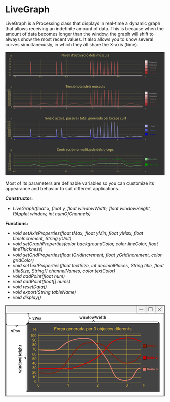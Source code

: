 # LiveGraph
LiveGraph is a Processing class that displays in real-time a dynamic graph that allows receiving an indefinite amount of data.
This is because when the amount of data becomes longer than the window, the graph will shift to always show the most recent values.
It also allows you to show several curves simultaneously, in which they all share the X-axis (time).

![](https://github.com/gubena/LiveGraph/blob/main/images/image_2023-09-08_112540403.png)


Most of its parameters are definable variables so you can customize its appearance and behavior to suit different applications.

**Constructor:**
- _LiveGraph(float x, float y, float windowWidth, float windowHeight, PApplet window, int numOfChannels)_


**Functions:**
- _void setAxisProperties(float tMax, float yMin, float yMax, float timeIncrement, String yUnit)_
- _void setGraphProperties(color backgroundColor, color lineColor, float lineThickness)_
- _void setGridProperties(float tGridIncrement, float yGridIncrement, color gridColor)_
- _void setTextProperties(float textSize, int decimalPlaces, String title, float titleSize, String[] channelNames, color textColor)_
- _void addPoint(float num)_
- _void addPoint(float[] nums)_
- _void resetData()_
- _void export(String tableName)_
- _void display()_

![](https://github.com/gubena/LiveGraph/blob/main/images/image_2023-09-08_112611164.png)
